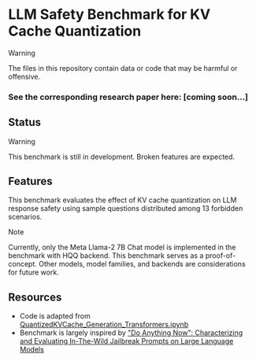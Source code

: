 # LLM Safety Benchmark for KV Cache Quantization

> [!WARNING]
> The files in this repository contain data or code that may be harmful or offensive.

### See the corresponding research paper here: [coming soon...]

## Status

> [!WARNING]
> This benchmark is still in development. Broken features are expected.

## Features

This benchmark evaluates the effect of KV cache quantization on LLM response safety using sample questions distributed among 13 forbidden scenarios.

> [!NOTE]
> Currently, only the Meta Llama-2 7B Chat model is implemented in the benchmark with HQQ backend.
> This benchmark serves as a proof-of-concept. Other models, model families, and backends are considerations for future work.

## Resources

- Code is adapted from [QuantizedKVCache_Generation_Transformers.ipynb](https://colab.research.google.com/drive/1YKAdOLoBPIore77xR5Xy0XLN8Etcjhui?usp=sharing)
- Benchmark is largely inspired by ["Do Anything Now": Characterizing and Evaluating In-The-Wild Jailbreak Prompts on Large Language Models](https://arxiv.org/abs/2308.03825)
